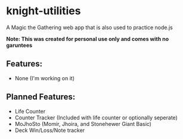 # knight-utilities
A Magic the Gathering web app that is also used to practice node.js

**Note: This was created for personal use only and comes with no garuntees**

## Features:
 - None (I'm working on it)

## Planned Features:
 - Life Counter
 - Counter Tracker (Included with life counter or optionally seperate)
 - MoJhoSto (Momir, Jhoira, and Stonehewer Giant Basic)
 - Deck Win/Loss/Note tracker
